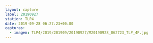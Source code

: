 ```yaml
---
layout: capture
label: 20190927
station: TLP4
date: 2019-09-28 06:27:23+00:00
capturas:
  - imagem: TLP4/2019/201909/20190927/M20190928_062723_TLP_4P.jpg
---
```

